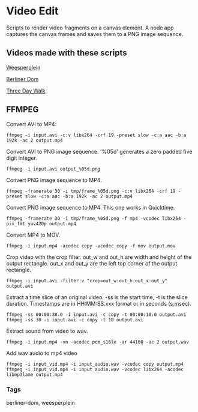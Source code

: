 # Video Edit
Scripts to render video fragments on a canvas element.
A node app captures the canvas frames and saves them to a PNG image sequence.

## Videos made with these scripts

[Weesperplein](https://youtu.be/qBblh8aPP38)

[Berliner Dom](https://youtu.be/E3PbfHYp2gE)

[Three Day Walk](https://youtu.be/cnD8Nd36EC0)

## FFMPEG

Convert AVI to MP4:

```
ffmpeg -i input.avi -c:v libx264 -crf 19 -preset slow -c:a aac -b:a 192k -ac 2 output.mp4
```

Convert AVI to PNG image sequence.
'%05d' generates a zero padded five digit integer.

```
ffmpeg -i input.avi output_%05d.png
```

Convert PNG image sequence to MP4.

```
ffmpeg -framerate 30 -i tmp/frame_%05d.png -c:v libx264 -crf 19 -preset slow -c:a aac -b:a 192k -ac 2 output.mp4
```
Convert PNG image sequence to MP4. This one works in Quicktime.

```
ffmpeg -framerate 30 -i tmp/frame_%05d.png -f mp4 -vcodec libx264 -pix_fmt yuv420p output.mp4
```

Convert MP4 to MOV.

```
ffmpeg -i input.mp4 -acodec copy -vcodec copy -f mov output.mov
```

Crop video with the crop filter.
out_w and out_h are width and height of the output rectangle.
out_x and out_y are the left top corner of the output rectangle.

```
ffmpeg -i input.avi -filter:v "crop=out_w:out_h:out_x:out_y" output.avi
```

Extract a time slice of an original video.
-ss is the start time,
-t is the slice duration.
Timestamps are in HH:MM:SS.xxx format or in seconds (s.msec).

```
ffmpeg -ss 00:00:30.0 -i input.avi -c copy -t 00:00:10.0 output.avi
ffmpeg -ss 30 -i input.avi -c copy -t 10 output.avi
```

Extract sound from video to wav.

```
ffmpeg -i input.mp4 -vn -acodec pcm_s16le -ar 44100 -ac 2 output.wav
```

Add wav audio to mp4 video

```
ffmpeg -i input_vid.mp4 -i input_audio.wav -vcodec copy output.mp4
ffmpeg -i input_vid.mp4 -i input_audio.wav -vcodec libx264 -acodec libmp3lame output.mp4
```

### Tags
berliner-dom, weesperplein
